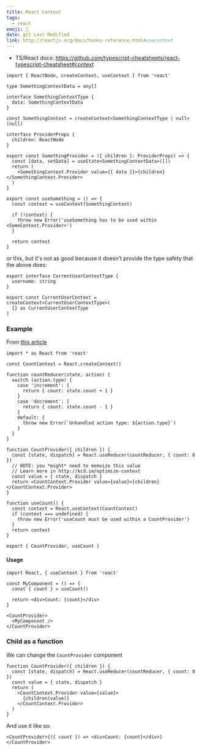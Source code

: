 ```yaml
---
title: React Context
tags:
  - react
emoji: 🎣
date: git Last Modified
link: http://reactjs.org/docs/hooks-reference.html#usecontext
---
```


- TS/React docs: https://github.com/typescript-cheatsheets/react-typescript-cheatsheet#context

```tsx
import { ReactNode, createContext, useContext } from 'react'

type SomethingContextData = any[]

interface SomethingContextType {
  data: SomethingContextData
}

const SomethingContext = createContext<SomethingContextType | null>(null)

interface ProviderProps {
  children: ReactNode
}

export const SomethingProvider = ({ children }: ProviderProps) => {
  const [data, setData] = useState<SomethingContextData>([])
  return (
    <SomethingContext.Provider value={{ data }}>{children}</SomethingContext.Provider>
  )
}

export const useSomething = () => {
  const context = useContext(SomethingContext)

  if (!context) {
    throw new Error('useSomething has to be used within <SomeContext.Provider>')
  }

  return context
}
```

or this, but it's not as good because it doesn't provide the type safety that the above does:

```tsx
export interface CurrentUserContextType {
  username: string
}

export const CurrentUserContext = createContext<CurrentUserContextType>(
  {} as CurrentUserContextType
)
```

### Example

From [this article](https://kentcdodds.com/blog/how-to-use-react-context-effectively)

```tsx
import * as React from 'react'

const CountContext = React.createContext()

function countReducer(state, action) {
  switch (action.type) {
    case 'increment': {
      return { count: state.count + 1 }
    }
    case 'decrement': {
      return { count: state.count - 1 }
    }
    default: {
      throw new Error(`Unhandled action type: ${action.type}`)
    }
  }
}

function CountProvider({ children }) {
  const [state, dispatch] = React.useReducer(countReducer, { count: 0 })
  // NOTE: you *might* need to memoize this value
  // Learn more in http://kcd.im/optimize-context
  const value = { state, dispatch }
  return <CountContext.Provider value={value}>{children}</CountContext.Provider>
}

function useCount() {
  const context = React.useContext(CountContext)
  if (context === undefined) {
    throw new Error('useCount must be used within a CountProvider')
  }
  return context
}

export { CountProvider, useCount }
```

#### Usage

```tsx
import React, { useContext } from 'react'

const MyComponent = () => {
  const { count } = useCount()

  return <div>Count: {count}</div>
}
```

```tsx
<CountProvider>
  <MyComponent />
</CountProvider>
```

### Child as a function

We can change the `CountProvider` component

```tsx
function CountProvider({ children }) {
  const [state, dispatch] = React.useReducer(countReducer, { count: 0 })
  const value = { state, dispatch }
  return (
    <CountContext.Provider value={value}>
      {children(value)}
    </CountContext.Provider>
  )
}
```

And use it like so:

```tsx
<CountProvider>{({ count }) => <div>Count: {count}</div>}</CountProvider>
```
